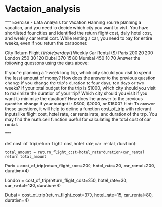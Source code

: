 # Vactaion_analysis

"""
Exercise - Data Analysis for Vacation Planning
You're planning a vacation, and you need to decide which city you want to visit. You have shortlisted four cities and identified the return flight cost, daily hotel cost, and weekly car rental cost. While renting a car, you need to pay for entire weeks, even if you return the car sooner.

City	Return Flight ($)	Hotel per day ($)	Weekly Car Rental ($)
Paris	200	20	200
London	250	30	120
Dubai	370	15	80
Mumbai	450	10	70
Answer the following questions using the data above:

If you're planning a 1-week long trip, which city should you visit to spend the least amount of money?
How does the answer to the previous question change if you change the trip's duration to four days, ten days or two weeks?
If your total budget for the trip is $1000, which city should you visit to maximize the duration of your trip? Which city should you visit if you want to minimize the duration?
How does the answer to the previous question change if your budget is $600, $2000, or $1500?
Hint: To answer these questions, it will help to define a function cost_of_trip with relevant inputs like flight cost, hotel rate, car rental rate, and duration of the trip. You may find the math.ceil function useful for calculating the total cost of car rental.

"""

def cost_of_trip(return_flight_cost,hotel_rate,car_rental, duration):
    
    total_amount = return_flight_cost+hotel_rate*duration+car_rental
    return total_amount

Paris = cost_of_trip(return_flight_cost=200, hotel_rate=20, car_rental=200, duration=4)

London = cost_of_trip(return_flight_cost=250, hotel_rate=30, car_rental=120, duration=4)

Dubai = cost_of_trip(return_flight_cost=370, hotel_rate=15, car_rental=80, duration=4)
